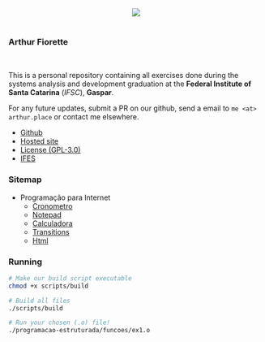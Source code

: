 <div align=center>
  <img src="https://www.ifsc.edu.br/image/layout_set_logo?img_id=48632" />
</div>

<br />

### Arthur Fiorette

<br />

This is a personal repository containing all exercises done during the systems
analysis and development graduation at the **Federal Institute of Santa Catarina**
(_IFSC_), **Gaspar**.

For any future updates, submit a PR on our github, send a email to `me <at> arthur.place`
or contact me elsewhere.

- [Github](https://github.com/arthurfiorette/ifsc-ads)
- [Hosted site](https://arthurfiorette.github.io/ifsc-ads)
- [License (GPL-3.0)](https://arthurfiorette.github.io/ifsc-ads/LICENSE)
- [IFES](https://www.ifsc.edu.br/web/campus-gaspar)

### Sitemap

- Programação para Internet
  - [Cronometro](https://arthurfiorette.github.io/ifsc-ads/programacao-internet/cronometro/)
  - [Notepad](https://arthurfiorette.github.io/ifsc-ads/programacao-internet/notepad/)
  - [Calculadora](https://arthurfiorette.github.io/ifsc-ads/programacao-internet/calculadora/)
  - [Transitions](https://arthurfiorette.github.io/ifsc-ads/programacao-internet/transitions/)
  - [Html](https://arthurfiorette.github.io/ifsc-ads/programacao-internet/html/)

### Running

```sh
# Make our build script executable
chmod +x scripts/build

# Build all files
./scripts/build

# Run your chosen (.o) file!
./programacao-estruturada/funcoes/ex1.o
```
